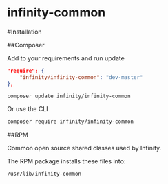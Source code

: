 infinity-common
===============

#Installation

##Composer

Add to your requirements and run update

```json
"require": {
    "infinity/infinity-common": "dev-master"
},
```

```sh
composer update infinity/infinity-common
```


Or use the CLI

```sh
composer require infinity/infinity-common
```

##RPM

Common open source shared classes used by Infinity.

The RPM package installs these files into:

    /usr/lib/infinity-common

